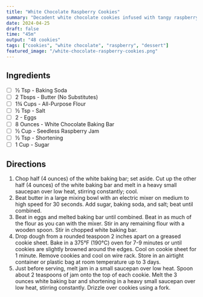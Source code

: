 ```yaml
---
title: "White Chocolate Raspberry Cookies"
summary: "Decadent white chocolate cookies infused with tangy raspberry jam, topped with a sweet drizzle"
date: 2024-04-25
draft: false
time: "45m"
output: "48 cookies"
tags: ["cookies", "white chocolate", "raspberry", "dessert"]
featured_image: "/white-chocolate-raspberry-cookies.png"
---
```


## Ingredients

- [ ] ½ Tsp - Baking Soda
- [ ] 2 Tbsps - Butter (No Substitutes)
- [ ] 1¾ Cups - All-Purpose Flour
- [ ] ½ Tsp - Salt
- [ ] 2 - Eggs
- [ ] 8 Ounces - White Chocolate Baking Bar
- [ ] ½ Cup - Seedless Raspberry Jam
- [ ] ½ Tsp - Shortening
- [ ] 1 Cup - Sugar

## Directions

1. Chop half (4 ounces) of the white baking bar; set aside. Cut up the other half (4 ounces) of the white baking bar and melt in a heavy small saucepan over low heat, stirring constantly; cool.
2. Beat butter in a large mixing bowl with an electric mixer on medium to high speed for 30 seconds. Add sugar, baking soda, and salt; beat until combined.
3. Beat in eggs and melted baking bar until combined. Beat in as much of the flour as you can with the mixer. Stir in any remaining flour with a wooden spoon. Stir in chopped white baking bar.
4. Drop dough from a rounded teaspoon 2 inches apart on a greased cookie sheet. Bake in a 375°F (190°C) oven for 7-9 minutes or until cookies are slightly browned around the edges. Cool on cookie sheet for 1 minute. Remove cookies and cool on wire rack. Store in an airtight container or plastic bag at room temperature up to 3 days.
5. Just before serving, melt jam in a small saucepan over low heat. Spoon about 2 teaspoons of jam onto the top of each cookie. Melt the 3 ounces white baking bar and shortening in a heavy small saucepan over low heat, stirring constantly. Drizzle over cookies using a fork.
